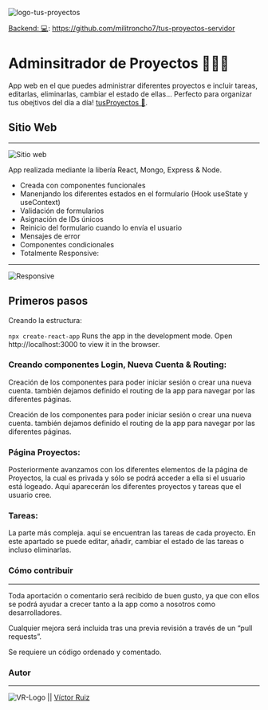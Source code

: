 ![logo-tus-proyectos](https://res.cloudinary.com/dhd9jgrw3/image/upload/v1629360773/tus-proyectos/tus-proyectos-titulo_xx9bka.png)

[Backend: 💻](https://github.com/militroncho7/tus-proyectos-servidor): https://github.com/militroncho7/tus-proyectos-servidor

# Adminsitrador de Proyectos 👨🏻‍💻

App web en el que puedes administrar diferentes proyectos e incluir tareas, editarlas, eliminarlas, cambiar el estado de ellas... Perfecto para organizar tus obejtivos del día a día! [tusProyectos 📝](https://tusproyectos.netlify.app/).

## Sitio Web
---
![Sitio web](https://res.cloudinary.com/dhd9jgrw3/image/upload/v1629360773/tus-proyectos/tus-proyectos-macbook_umicc6.png)

App realizada mediante la libería React, Mongo, Express & Node.

- Creada con componentes funcionales
- Manenjando los diferentes estados en el formulario (Hook useState y useContext)
- Validación de formularios
- Asignación de IDs únicos
- Reinicio del formulario cuando lo envía el usuario
- Mensajes de error 
- Componentes condicionales
- Totalmente Responsive:
---
![Responsive](https://res.cloudinary.com/dhd9jgrw3/image/upload/v1629360773/tus-proyectos/tus-poyectos-iphone_sfpjpb.png)


## Primeros pasos
Creando la estructura:

`npx create-react-app`
Runs the app in the development mode.
Open http://localhost:3000 to view it in the browser.

### Creando componentes Login, Nueva Cuenta & Routing:

Creación de los componentes para poder iniciar sesión o crear una nueva cuenta. también dejamos definido el routing de la app para navegar por las diferentes páginas.

Creación de los componentes para poder iniciar sesión o crear una nueva cuenta. también dejamos definido el routing de la app para navegar por las diferentes páginas.

### Página Proyectos:
Posteriormente avanzamos con los diferentes elementos de la página de Proyectos, la cual es privada y sólo se podrá acceder a ella si el usuario está logeado. Aquí aparecerán los diferentes proyectos y tareas que el usuario cree.

### Tareas:
La parte más compleja. aquí se encuentran las tareas de cada proyecto.
En este apartado se puede editar, añadir, cambiar el estado de las tareas o incluso eliminarlas.

### Cómo contribuir
---
Toda aportación o comentario será recibido de buen gusto, ya que con ellos se podrá ayudar a crecer tanto a la app como a nosotros como desarrolladores.

Cualquier mejora será incluida tras una previa revisión a través de un “pull requests”.

Se requiere un código ordenado y comentado.


### Autor
---

![VR-Logo](https://res.cloudinary.com/dhd9jgrw3/image/upload/v1610528741/Logos%20VR/logo-vr_cmhmpa.jpg) || [Víctor Ruiz](https://www.linkedin.com/in/victormmorales/)